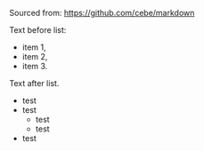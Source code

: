 Sourced from: https://github.com/cebe/markdown

Text before list:
 * item 1,
 * item 2,
 * item 3.

Text after list.

- test
- test
   - test
   - test
- test
